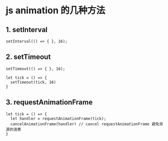 # js animation 的几种方法

## 1. setInterval
```
setInterval(() => { }, 16);
```
## 2. setTimeout
```
setTimeout(() => { }, 16);

let tick = () => {
  setTimeout(tick, 16)
}
```
 
## 3. requestAnimationFrame
```
let tick = () => {
  let handler = requestAnimationFrame(tick);
  cancelAnimationFrame(handler) // cancel requestAnimationFrame 避免资源的浪费
}
```